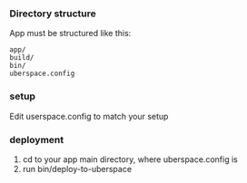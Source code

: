 ### Directory structure

App must be structured like this:

```
app/
build/
bin/
uberspace.config
```

### setup

Edit userspace.config to match your setup

### deployment

1. cd to your app main directory, where uberspace.config is
2. run bin/deploy-to-uberspace
